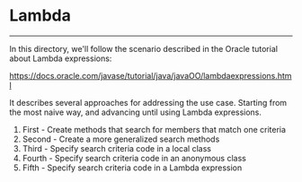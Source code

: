 
# Lambda
---

In this directory, we'll follow the scenario described in the Oracle tutorial
about Lambda expressions:

https://docs.oracle.com/javase/tutorial/java/javaOO/lambdaexpressions.html

It describes several approaches for addressing the use case. Starting from the most naive
way, and advancing until using Lambda expressions.

1. First - Create methods that search for members that match one criteria
2. Second - Create a more generalized search methods
3. Third - Specify search criteria code in a local class
4. Fourth - Specify search criteria code in an anonymous class
5. Fifth - Specify search criteria code in a Lambda expression